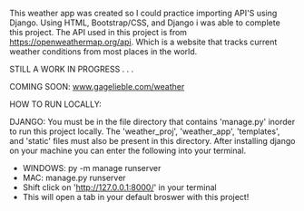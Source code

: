 This weather app was created so I could practice importing API'S using Django. Using HTML, Bootstrap/CSS, and Django i was able to complete this project.
The API used in this project is from https://openweathermap.org/api. Which is a website that tracks current weather conditions from most places in the world.

STILL A WORK IN PROGRESS . . . 

COMING SOON: www.gagelieble.com/weather

HOW TO RUN LOCALLY:

DJANGO: You must be in the file directory that contains 'manage.py' inorder to run this project locally. The 'weather_proj', 'weather_app', 'templates', and 'static' files must also be present in this directory. After installing django on your machine you can enter the following into your terminal.

- WINDOWS: py -m manage runserver
- MAC: manage.py runserver
- Shift click on 'http://127.0.0.1:8000/' in your terminal
- This will open a tab in your default broswer with this project!
